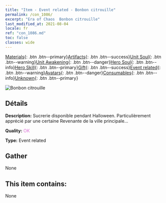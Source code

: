 ```yaml
---
title: "Item - Event related - Bonbon citrouille"
permalink: /con_1086/
excerpt: "Era of Chaos  Bonbon citrouille"
last_modified_at: 2021-08-04
locale: fr
ref: "con_1086.md"
toc: false
classes: wide
---
```

 [Materials](/ItemsFR/){: .btn .btn--primary}[Artifacts](/ItemsFR/Artifacts/){: .btn .btn--success}[Unit Soul](/ItemsFR/UnitSoul/){: .btn .btn--warning}[Unit Awakening](/ItemsFR/UnitAwakening/){: .btn .btn--danger}[Hero Soul](/ItemsFR/HeroSoul/){: .btn .btn--info}[Hero Skill](/ItemsFR/HeroSkill/){: .btn .btn--primary}[Gift](/ItemsFR/Gift/){: .btn .btn--success}[Event related](/ItemsFR/Events/){: .btn .btn--warning}[Avatars](/ItemsFR/Avatars/){: .btn .btn--danger}[Consumables](/ItemsFR/Consumables/){: .btn .btn--info}[Unknown](/ItemsFR/Unknown/){: .btn .btn--primary}

 ![Bonbon citrouille](/images/t/i_690012.png)

## Détails
 **Description:** Sucrerie disponible pendant Halloween. Particulièrement apprécié par une certaine Revenante de la ville principale...

 **Quality:** <span style="color: #DA70D6">OK</span>

 **Type:** Event related

## Gather

  None

## This item contains:

  None

